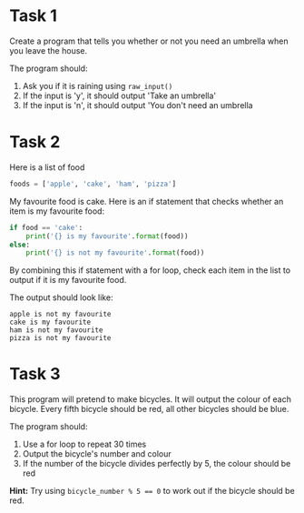 # Task 1

Create a program that tells you whether or not you need an umbrella when you leave the house.

The program should:
1. Ask you if it is raining using `raw_input()`
1. If the input is 'y', it should output 'Take an umbrella'
1. If the input is 'n', it should output 'You don't need an umbrella

# Task 2

Here is a list of food

``` python
foods = ['apple', 'cake', 'ham', 'pizza']
```

My favourite food is cake. Here is an if statement that checks whether an item is my favourite food:

``` python
if food == 'cake':
    print('{} is my favourite'.format(food))
else:
    print('{} is not my favourite'.format(food))

```

By combining this if statement with a for loop, check each item in the list to output if it is my favourite food.

The output should look like:
``` command-line
apple is not my favourite
cake is my favourite
ham is not my favourite
pizza is not my favourite

```


# Task 3

This program will pretend to make bicycles. It will output the colour of each bicycle. Every fifth bicycle should be red, all other bicycles should be blue.

The program should:
1. Use a for loop to repeat 30 times
1. Output the bicycle's number and colour
1. If the number of the bicycle divides perfectly by 5, the colour should be red

**Hint:** Try using `bicycle_number % 5 == 0` to work out if the bicycle should be red.
